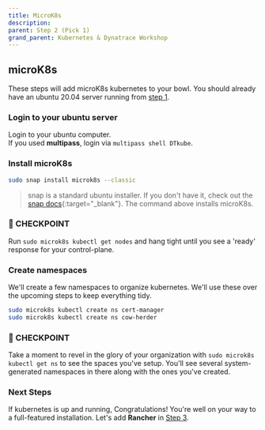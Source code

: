 ```yaml
---
title: MicroK8s
description:
parent: Step 2 (Pick 1)
grand_parent: Kubernetes & Dynatrace Workshop
---
```


## microK8s

These steps will add microK8s kubernetes to your bowl.  You should already have an ubuntu 20.04 server running from [step 1](step1).

### Login to your ubuntu server

Login to your ubuntu computer.  
If you used **multipass**, login via `multipass shell DTkube`.

### Install microK8s

```bash
sudo snap install microk8s --classic
```

> snap is a standard ubuntu installer.  If you don't have it, check out the [snap docs](https://snapcraft.io/docs/installing-snapd?_ga=2.268412426.506881216.1628521158-685084332.1628085001){:target="_blank"}.
> The command above installs microK8s.

### :checkered_flag: CHECKPOINT

Run `sudo microk8s kubectl get nodes` and hang tight until you see a 'ready' response for your control-plane.

### Create namespaces

We'll create a few namespaces to organize kubernetes.  We'll use these over the upcoming steps to keep everything tidy.

```bash
sudo microk8s kubectl create ns cert-manager
sudo microk8s kubectl create ns cow-herder
```

### :checkered_flag: CHECKPOINT

Take a moment to revel in the glory of your organization with `sudo microk8s kubectl get ns` to see the spaces you've setup.  You'll see several system-generated namespaces in there along with the ones you've created.

### Next Steps

If kubernetes is up and running, Congratulations!  You're well on your way to a full-featured installation.  Let's add **Rancher** in [Step 3](step3).

<script src="{{ base.url | prepend: site.url }}/assets/js/copy.js"></script>
